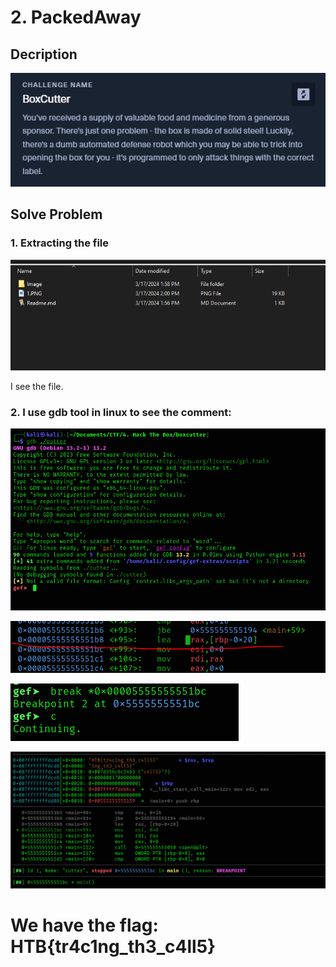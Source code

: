 # 2. PackedAway

## Decription

![](./Image/1.PNG)

## Solve Problem

### 1. Extracting the file

![](./Image/2.PNG)

I see the file.

### 2. I use gdb tool in linux to see the comment:

![](./Image/3.PNG)

![](./Image/4.PNG)

![](./Image/5.PNG)

![](./Image/6.PNG)

# We have the flag: HTB{tr4c1ng_th3_c4ll5}

